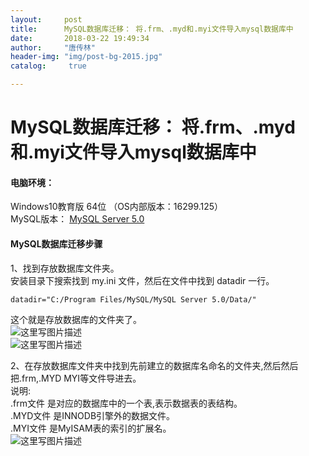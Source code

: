 ```yaml
---
layout:		post
title: 		MySQL数据库迁移： 将.frm、.myd和.myi文件导入mysql数据库中
date: 		2018-03-22 19:49:34
author:		"唐传林"
header-img: "img/post-bg-2015.jpg"
catalog:	 true

---
```

#  MySQL数据库迁移： 将.frm、.myd和.myi文件导入mysql数据库中

####  电脑环境：

Windows10教育版 64位 （OS内部版本：16299.125）  
MySQL版本： [ MySQL Server 5.0
](https://cdn.mysql.com/archives/mysql-5.0/mysql-5.0.96-winx64.zip)

####  MySQL数据库迁移步骤

1、找到存放数据库文件夹。  
安装目录下搜索找到 my.ini 文件，然后在文件中找到 datadir 一行。

` datadir="C:/Program Files/MySQL/MySQL Server 5.0/Data/" `

这个就是存放数据库的文件夹了。  
![这里写图片描述](https://img-blog.csdn.net/20180322180350724?watermark/2/text/aHR0cHM6Ly9ibG9nLmNzZG4ubmV0L1RhbmdfQ2h1YW5saW4=/font/5a6L5L2T/fontsize/400/fill/I0JBQkFCMA==/dissolve/70)  
![这里写图片描述](https://img-blog.csdn.net/20180322180359785?watermark/2/text/aHR0cHM6Ly9ibG9nLmNzZG4ubmV0L1RhbmdfQ2h1YW5saW4=/font/5a6L5L2T/fontsize/400/fill/I0JBQkFCMA==/dissolve/70)

2、在存放数据库文件夹中找到先前建立的数据库名命名的文件夹,然后然后把.frm,.MYD MYI等文件导进去。  
说明:  
.frm文件 是对应的数据库中的一个表,表示数据表的表结构。  
.MYD文件 是INNODB引擎外的数据文件。  
.MYI文件 是MyISAM表的索引的扩展名。  
![这里写图片描述](https://img-blog.csdn.net/20180322194826637?watermark/2/text/aHR0cHM6Ly9ibG9nLmNzZG4ubmV0L1RhbmdfQ2h1YW5saW4=/font/5a6L5L2T/fontsize/400/fill/I0JBQkFCMA==/dissolve/70)

